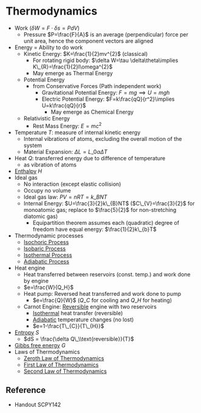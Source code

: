 # Thermodynamics

* Work ($\delta W=F\cdot \delta s=PdV$)
  * Pressure $P=\frac{F}{A}$ is an average (perpendicular) force per unit area, hence the component vectors are aligned
* Energy = Ability to do work
  * Kinetic Energy: $K=\frac{1}{2}mv^{2}$ (classical)
    * For rotating rigid body: $\delta W=\tau \delta\theta\implies K\_{R}=\frac{1}{2}I\omega^{2}$
    * May emerge as Thermal Energy
  * Potential Energy
    * from Conservative Forces (Path independent work)
      * Gravitational Potential Energy: $F=mg\implies U=mgh$
      * Electric Potential Energy: $F=k\frac{qQ}{r^2}\implies U=k\frac{qQ}{r}$
        * May emerge as Chemical Energy
  * Relativistic Energy
    * Rest Mass Energy: $E=mc^{2}$
* Temperature $T$: measure of internal kinetic energy
  * Internal vibrations of atoms, excluding the overall motion of the system
  * Material Expansion: $\Delta L = L\_{0}\alpha\Delta T$
* Heat $Q$: transferred energy due to difference of temperature
  * as vibration of atoms
* [Enthalpy](../../01%20-%20Concept/Physics/Thermodynamics/Thermodynamic%20Variables/Enthalpy.md) $H$
* Ideal gas
  * No interaction (except elastic collision)
  * Occupy no volume
  * Ideal gas law: $PV=nRT=k\_{B}NT$
  * Internal Energy: $U=\frac{3}{2}k\_{B}NT$ ($C\_{V}=\frac{3}{2}$ for monoatomic gas; replace to $\frac{5}{2}$ for non-stretching diatomic gas)
    * Equipartition theorem assumes each (quadratic) degree of freedom have equal energy: $\frac{1}{2}k\_{b}T$
* Thermodynamic processes
  * [Isochoric Process](../../01%20-%20Concept/Physics/Thermodynamics/Thermodynamic%20Processes/Isochoric%20Process.md)
  * [Isobaric Process](../../01%20-%20Concept/Physics/Thermodynamics/Thermodynamic%20Processes/Isobaric%20Process.md)
  * [Isothermal Process](../../01%20-%20Concept/Physics/Thermodynamics/Thermodynamic%20Processes/Isothermal%20Process.md)
  * [Adiabatic Process](../../01%20-%20Concept/Physics/Thermodynamics/Thermodynamic%20Processes/Adiabatic%20Process.md)
* Heat engine
  * Heat transferred between reservoirs (const. temp.) and work done by engine
  * $e=\frac{W}{Q_H}$
  * Heat pump: Reversed heat transferred and work done to pump
    * $e=\frac{Q}{W}$ ($Q\_{C}$ for cooling and $Q\_{H}$ for heating)
  * Carnot Engine: [Reversible](../../01%20-%20Concept/Physics/Thermodynamics/Thermodynamic%20Processes/Reversible%20Process.md) engine with two reservoirs
    * [Isothermal](../../01%20-%20Concept/Physics/Thermodynamics/Thermodynamic%20Processes/Isothermal%20Process.md) heat transfer (reversible)
    * [Adiabatic](../../01%20-%20Concept/Physics/Thermodynamics/Thermodynamic%20Processes/Adiabatic%20Process.md) temperature changes (no lost)
    * $e=1-\frac{T\_{C}}{T\_{H}}$
* [Entropy](../../01%20-%20Concept/Physics/Thermodynamics/Thermodynamic%20Variables/Entropy.md) $S$
  * $dS = \frac{\delta Q\_\\text{reversible}}{T}$
* [Gibbs free energy](../../01%20-%20Concept/Physics/Thermodynamics/Thermodynamic%20Variables/Gibbs%20free%20energy.md) $G$
* Laws of Thermodynamics
  * [Zeroth Law of Thermodynamics](../../01%20-%20Concept/Physics/Thermodynamics/Laws%20of%20Thermodynamics/Zeroth%20Law%20of%20Thermodynamics.md)
  * [First Law of Thermodynamics](../../01%20-%20Concept/Physics/Thermodynamics/Laws%20of%20Thermodynamics/First%20Law%20of%20Thermodynamics.md)
  * [Second Law of Thermodynamics](../../01%20-%20Concept/Physics/Thermodynamics/Laws%20of%20Thermodynamics/Second%20Law%20of%20Thermodynamics.md)

## Reference

* Handout SCPY142
